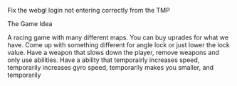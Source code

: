 Fix the webgl login not entering correctly from the TMP

The Game Idea

A  racing game with many different maps. You can buy uprades for what we have. Come up with something different for angle lock or just lower the lock value. Have a weapon that slows down the player, remove weapons  and only use abilities. Have a ability that temporairly increases speed, temporarily increases gyro speed, temporarily makes you smaller, and temporarily 